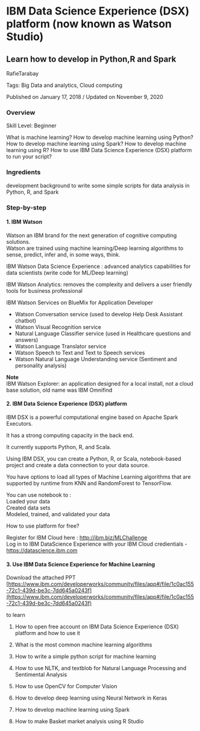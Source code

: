 # IBM Data Science Experience (DSX) platform (now known as Watson Studio)
## Learn how to develop in Python,R and Spark

RafieTarabay

Tags: Big Data and analytics, Cloud computing

Published on January 17, 2018 / Updated on November 9, 2020

### Overview

Skill Level: Beginner

What is machine learning?
How to develop machine learning using Python?
How to develop machine learning using Spark?
How to develop machine learning using R?
How to use IBM Data Science Experience (DSX) platform to run your script?

### Ingredients

development background to write some simple scripts for data analysis in Python, R, and Spark

### Step-by-step

#### 1. IBM Watson

Watson an IBM brand for the next generation of cognitive computing solutions.  
Watson are trained using machine learning/Deep learning algorithms to sense, predict, infer and, in some ways, think.

IBM Watson Data Science Experience : advanced analytics capabilities for data scientists (write code for ML/Deep learning)

IBM Watson Analytics: removes the complexity and delivers a user friendly tools for business professional

IBM Watson Services on BlueMix for Application Developer

*   Watson Conversation service (used to develop Help Desk Assistant chatbot)
*   Watson Visual Recognition service
*   Natural Language Classifier service (used in Healthcare questions and answers)
*   Watson Language Translator service
*   Watson Speech to Text and Text to Speech services
*   Watson Natural Language Understanding service (Sentiment and personality analysis)

**Note**  
IBM Watson Explorer: an application designed for a local install, not a cloud base solution, old name was IBM Omnifind

#### 2. IBM Data Science Experience (DSX) platform

IBM DSX is a powerful computational engine based on Apache Spark Executors.

It has a strong computing capacity in the back end.

It currently supports Python, R, and Scala.

Using IBM DSX, you can create a Python, R, or Scala, notebook-based project and create a data connection to your data source.

You have options to load all types of Machine Learning algorithms that are supported by runtime from KNN and RandomForest to TensorFlow.

You can use notebook to :  
Loaded your data  
Created data sets  
Modeled, trained, and validated your data

How to use platform for free?

Register for IBM Cloud here : http://ibm.biz/MLChallenge  
Log in to IBM DataScience Experience with your IBM Cloud credientials - https://datascience.ibm.com

#### 3. Use IBM Data Science Experience for Machine Learning

Download the attached PPT [https://www.ibm.com/developerworks/community/files/app#/file/1c0ac155-72c1-439d-be3c-7dd645a0243f](https://www.ibm.com/developerworks/community/files/app#/file/1c0ac155-72c1-439d-be3c-7dd645a0243f)

to learn

1) How to open free account on IBM Data Science Experience (DSX) platform and how to use it

2) What is the most common machine learning algorithms

3) How to write a simple python script for machine learning

4) How to use NLTK, and textblob for Natural Language Processing and Sentimental Analysis

5) How to use OpenCV for Computer Vision

6) How to develop deep learning using Neural Network in Keras

7) How to develop machine learning using Spark

8) How to make Basket market analysis using R Studio
